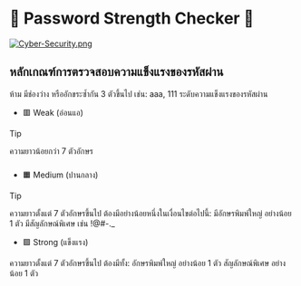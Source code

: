 # 🔐 Password Strength Checker 🔐

[![Cyber-Security.png](https://i.postimg.cc/0Q5wZP12/Cyber-Security.png)](https://postimg.cc/qtYqvf79)

## หลักเกณฑ์การตรวจสอบความแข็งแรงของรหัสผ่าน
ห้าม มีช่องว่าง หรืออักขระซ้ำกัน 3 ตัวขึ้นไป เช่น: aaa, 111 ระดับความแข็งแรงของรหัสผ่าน

- 🟥 Weak (อ่อนแอ)

> [!TIP]
> ความยาวน้อยกว่า 7 ตัวอักษร
###
- 🟧 Medium (ปานกลาง)

> [!TIP]
> ความยาวตั้งแต่ 7 ตัวอักษรขึ้นไป
ต้องมีอย่างน้อยหนึ่งในเงื่อนไขต่อไปนี้:
มีอักษรพิมพ์ใหญ่ อย่างน้อย 1 ตัว
มีสัญลักษณ์พิเศษ เช่น !@#-._

- 🟩 Strong (แข็งแรง)

ความยาวตั้งแต่ 7 ตัวอักษรขึ้นไป
ต้องมีทั้ง:
อักษรพิมพ์ใหญ่ อย่างน้อย 1 ตัว
สัญลักษณ์พิเศษ อย่างน้อย 1 ตัว
